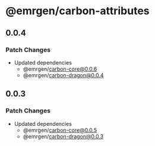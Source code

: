 # @emrgen/carbon-attributes

## 0.0.4

### Patch Changes

- Updated dependencies
  - @emrgen/carbon-core@0.0.6
  - @emrgen/carbon-dragon@0.0.4

## 0.0.3

### Patch Changes

- Updated dependencies
  - @emrgen/carbon-core@0.0.5
  - @emrgen/carbon-dragon@0.0.3
